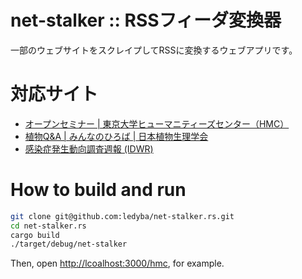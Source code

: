 # net-stalker :: RSSフィーダ変換器

一部のウェブサイトをスクレイプしてRSSに変換するウェブアプリです。

# 対応サイト

- [オープンセミナー | 東京大学ヒューマニティーズセンター（HMC）](https://hmc.u-tokyo.ac.jp/ja/open-seminar/)
- [植物Q&A | みんなのひろば | 日本植物生理学会](https://jspp.org/hiroba/q_and_a/)
- [感染症発生動向調査週報 (IDWR)](https://www.niid.go.jp/niid/ja/idwr.html)

# How to build and run

```bash
git clone git@github.com:ledyba/net-stalker.rs.git
cd net-stalker.rs
cargo build
./target/debug/net-stalker
```

Then, open [http://lcoalhost:3000/hmc](http://lcoalhost:3000/hmc), for example.
